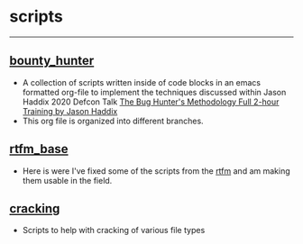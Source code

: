 # scripts
------
## [bounty_hunter](https://github.com/jknoxdev/scripts/tree/main/bounty_hunter)
 - A collection of scripts written inside of code blocks in an emacs formatted org-file to implement the techniques discussed within Jason Haddix 2020 Defcon Talk [The Bug Hunter's Methodology Full 2-hour Training by Jason Haddix](https://www.youtube.com/watch?v=uKWu6yhnhbQ)
 - This org file is organized into different branches. 
## [rtfm_base](https://github.com/jknoxdev/scripts/tree/main/rtfm_base)
 - Here is were I've fixed some of the scripts from the [rtfm](https://www.amazon.com/Rtfm-Red-Team-Field-Manual/dp/1494295504) and am making them usable in the field.
## [cracking](https://github.com/jknoxdev/scripts/tree/main/cracking)
 - Scripts to help with cracking of various file types
 
